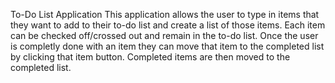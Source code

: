 To-Do List Application
  This application allows the user to type in items that they want to add to their to-do list and create a list of those items.
  Each item can be checked off/crossed out and remain in the to-do list.
  Once the user is completly done with an item they can move that item to the completed list by clicking that item button.
  Completed items are then moved to the completed list.
